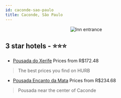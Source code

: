 ```yaml
---
id: caconde-sao-paulo
title: Caconde, São Paulo
---
```


<center><img src="https://static.hotelurbano.com/reservas/prod0/18/18482/5e8b520b50b9a_pousada-do-xerife.jpg" alt="Inn entrance" /></center>


##  3 star hotels - ⭐️⭐️⭐️

-    [Pousada do Xerife](https://us.hurb.com/br/hotels/caconde/pousada-do-xerife-18482?cmp=18055) Prices from R$172.48
   > The best prices you find on HURB
-    [Pousada Encanto da Mata](https://us.hurb.com/br/hotels/caconde/pousada-encanto-da-mata-4720?cmp=18055) Prices from R$234.68
   > Pousada near the center of Caconde
